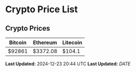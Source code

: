 # Crypto Price List

## Crypto Prices
| Bitcoin | Ethereum | Litecoin |
| ------- | -------- | -------- |
| $92861 | $3372.08 | $104.1 |
**Last Updated:** 2024-12-23 20:44 UTC
**Last Updated:** $DATE$
